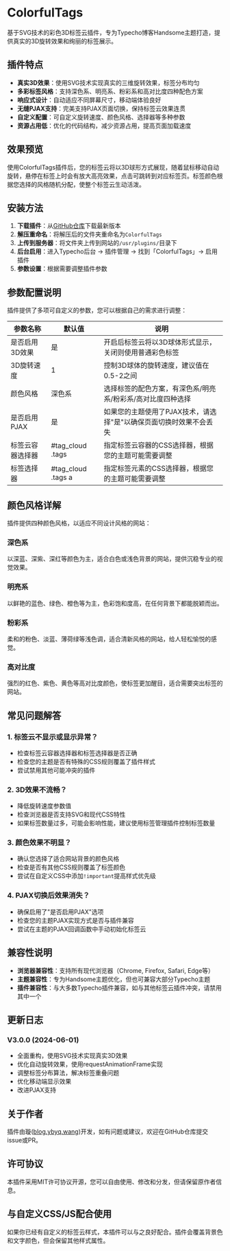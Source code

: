 ﻿# ColorfulTags

基于SVG技术的彩色3D标签云插件，专为Typecho博客Handsome主题打造，提供真实的3D旋转效果和绚丽的标签展示。

## 插件特点

- **真实3D效果**：使用SVG技术实现真实的三维旋转效果，标签分布均匀
- **多彩标签风格**：支持深色系、明亮系、粉彩系和高对比度四种配色方案
- **响应式设计**：自动适应不同屏幕尺寸，移动端体验良好
- **无缝PJAX支持**：完美支持PJAX页面切换，保持标签云效果连贯
- **自定义配置**：可自定义旋转速度、颜色风格、选择器等多种参数
- **资源占用低**：优化的代码结构，减少资源占用，提高页面加载速度

## 效果预览

使用ColorfulTags插件后，您的标签云将以3D球形方式展现，随着鼠标移动自动旋转，悬停在标签上时会有放大高亮效果，点击可跳转到对应标签页。标签颜色根据您选择的风格随机分配，使整个标签云生动活泼。

## 安装方法

1. **下载插件**：从[GitHub仓库](https://github.com/BXCQ/3DColorfulTags)下载最新版本
2. **解压重命名**：将解压后的文件夹重命名为`ColorfulTags`
3. **上传到服务器**：将文件夹上传到网站的`/usr/plugins/`目录下
4. **后台启用**：进入Typecho后台 → 插件管理 → 找到「ColorfulTags」→ 启用插件
5. **参数设置**：根据需要调整插件参数

## 参数配置说明

插件提供了多项可自定义的参数，您可以根据自己的需求进行调整：

| 参数名称 | 默认值 | 说明 |
|---------|-------|------|
| 是否启用3D效果 | 是 | 开启后标签云将以3D球体形式显示，关闭则使用普通彩色标签 |
| 3D旋转速度 | 1 | 控制3D球体的旋转速度，建议值在0.5-2之间 |
| 颜色风格 | 深色系 | 选择标签的配色方案，有深色系/明亮系/粉彩系/高对比度四种选择 |
| 是否启用PJAX | 是 | 如果您的主题使用了PJAX技术，请选择"是"以确保页面切换时效果不会丢失 |
| 标签云容器选择器 | #tag_cloud .tags | 指定标签云容器的CSS选择器，根据您的主题可能需要调整 |
| 标签选择器 | #tag_cloud .tags a | 指定标签元素的CSS选择器，根据您的主题可能需要调整 |

## 颜色风格详解

插件提供四种颜色风格，以适应不同设计风格的网站：

### 深色系
以深蓝、深紫、深红等颜色为主，适合白色或浅色背景的网站，提供沉稳专业的视觉效果。

### 明亮系
以鲜艳的蓝色、绿色、橙色等为主，色彩饱和度高，在任何背景下都能脱颖而出。

### 粉彩系
柔和的粉色、淡蓝、薄荷绿等浅色调，适合清新风格的网站，给人轻松愉悦的感觉。

### 高对比度
强烈的红色、紫色、黄色等高对比度颜色，使标签更加醒目，适合需要突出标签的网站。

## 常见问题解答

### 1. 标签云不显示或显示异常？
- 检查标签云容器选择器和标签选择器是否正确
- 检查您的主题是否有特殊的CSS规则覆盖了插件样式
- 尝试禁用其他可能冲突的插件

### 2. 3D效果不流畅？
- 降低旋转速度参数值
- 检查浏览器是否支持SVG和现代CSS特性
- 如果标签数量过多，可能会影响性能，建议使用标签管理插件控制标签数量

### 3. 颜色效果不明显？
- 确认您选择了适合网站背景的颜色风格
- 检查是否有其他CSS规则覆盖了标签颜色
- 尝试在自定义CSS中添加`!important`提高样式优先级

### 4. PJAX切换后效果消失？
- 确保启用了"是否启用PJAX"选项
- 检查您的主题PJAX实现方式是否与插件兼容
- 尝试在主题的PJAX回调函数中手动初始化标签云

## 兼容性说明

- **浏览器兼容性**：支持所有现代浏览器（Chrome, Firefox, Safari, Edge等）
- **主题兼容性**：专为Handsome主题优化，但也可兼容大部分Typecho主题
- **插件兼容性**：与大多数Typecho插件兼容，如与其他标签云插件冲突，请禁用其中一个

## 更新日志

### V3.0.0 (2024-06-01)
- 全面重构，使用SVG技术实现真实3D效果
- 优化自动旋转效果，使用requestAnimationFrame实现
- 调整标签分布算法，解决标签重叠问题
- 优化移动端显示效果
- 改进PJAX支持

## 关于作者

插件由璇([blog.ybyq.wang](https://blog.ybyq.wang))开发，如有问题或建议，欢迎在GitHub仓库提交issue或PR。

## 许可协议

本插件采用MIT许可协议开源，您可以自由使用、修改和分发，但请保留原作者信息。

## 与自定义CSS/JS配合使用

如果你已经有自定义的标签云样式，本插件可以与之良好配合。插件会覆盖背景色和文字颜色，但会保留其他样式属性。
